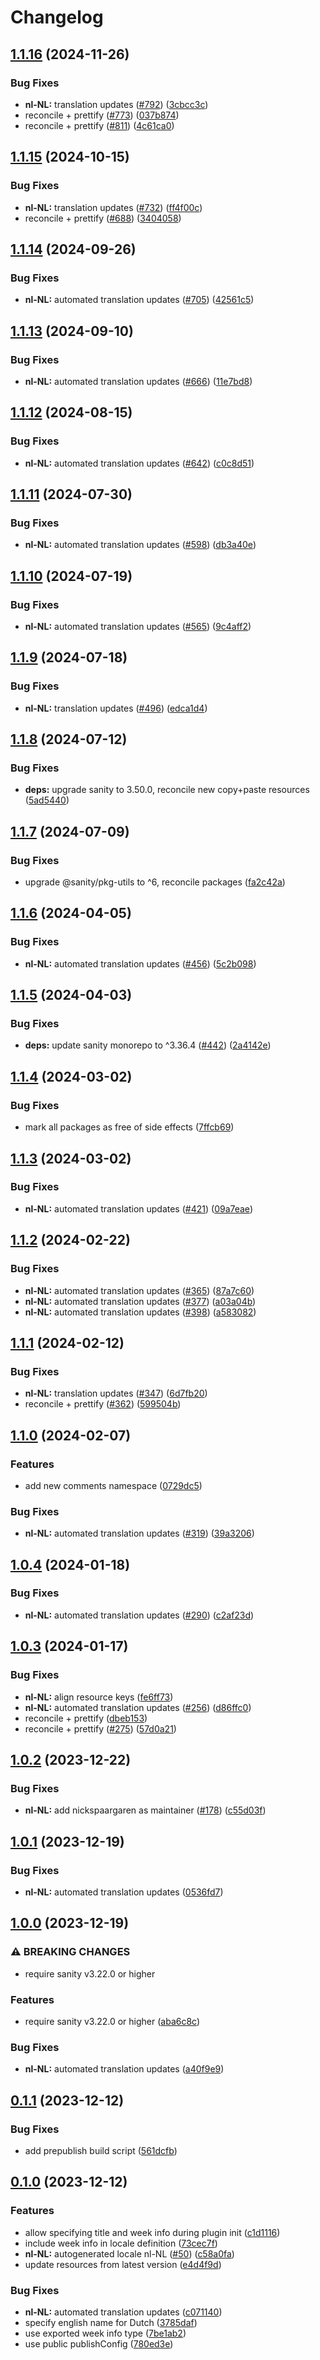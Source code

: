 # Changelog

## [1.1.16](https://github.com/sanity-io/locales/compare/locale-nl-nl-v1.1.15...locale-nl-nl-v1.1.16) (2024-11-26)


### Bug Fixes

* **nl-NL:** translation updates ([#792](https://github.com/sanity-io/locales/issues/792)) ([3cbcc3c](https://github.com/sanity-io/locales/commit/3cbcc3c1e9b749578a6775f58e79c8805028a5b1))
* reconcile + prettify ([#773](https://github.com/sanity-io/locales/issues/773)) ([037b874](https://github.com/sanity-io/locales/commit/037b8747ab096387a988bef3e632812f7217f53f))
* reconcile + prettify ([#811](https://github.com/sanity-io/locales/issues/811)) ([4c61ca0](https://github.com/sanity-io/locales/commit/4c61ca096c2fd158aefd895681bb0b7c2a634234))

## [1.1.15](https://github.com/sanity-io/locales/compare/locale-nl-nl-v1.1.14...locale-nl-nl-v1.1.15) (2024-10-15)


### Bug Fixes

* **nl-NL:** translation updates ([#732](https://github.com/sanity-io/locales/issues/732)) ([ff4f00c](https://github.com/sanity-io/locales/commit/ff4f00cba22149aaebb2e6f46be5ea9b6752a1e1))
* reconcile + prettify ([#688](https://github.com/sanity-io/locales/issues/688)) ([3404058](https://github.com/sanity-io/locales/commit/3404058c7a55c2163d680d84953f7ac5defb2066))

## [1.1.14](https://github.com/sanity-io/locales/compare/locale-nl-nl-v1.1.13...locale-nl-nl-v1.1.14) (2024-09-26)


### Bug Fixes

* **nl-NL:** automated translation updates ([#705](https://github.com/sanity-io/locales/issues/705)) ([42561c5](https://github.com/sanity-io/locales/commit/42561c58c75e0d9ff1a784803052db994e165531))

## [1.1.13](https://github.com/sanity-io/locales/compare/locale-nl-nl-v1.1.12...locale-nl-nl-v1.1.13) (2024-09-10)


### Bug Fixes

* **nl-NL:** automated translation updates ([#666](https://github.com/sanity-io/locales/issues/666)) ([11e7bd8](https://github.com/sanity-io/locales/commit/11e7bd877d97ba0eedbe4b9c385a4b9cc6f16d32))

## [1.1.12](https://github.com/sanity-io/locales/compare/locale-nl-nl-v1.1.11...locale-nl-nl-v1.1.12) (2024-08-15)


### Bug Fixes

* **nl-NL:** automated translation updates ([#642](https://github.com/sanity-io/locales/issues/642)) ([c0c8d51](https://github.com/sanity-io/locales/commit/c0c8d51690b35be8e8e63de803d49a963dcf8dd3))

## [1.1.11](https://github.com/sanity-io/locales/compare/locale-nl-nl-v1.1.10...locale-nl-nl-v1.1.11) (2024-07-30)


### Bug Fixes

* **nl-NL:** automated translation updates ([#598](https://github.com/sanity-io/locales/issues/598)) ([db3a40e](https://github.com/sanity-io/locales/commit/db3a40ec779cbb677248a62b25b2d0050250815f))

## [1.1.10](https://github.com/sanity-io/locales/compare/locale-nl-nl-v1.1.9...locale-nl-nl-v1.1.10) (2024-07-19)


### Bug Fixes

* **nl-NL:** automated translation updates ([#565](https://github.com/sanity-io/locales/issues/565)) ([9c4aff2](https://github.com/sanity-io/locales/commit/9c4aff22671b94ba5a3a08ce1b3cec4d3c9cd1d4))

## [1.1.9](https://github.com/sanity-io/locales/compare/locale-nl-nl-v1.1.8...locale-nl-nl-v1.1.9) (2024-07-18)


### Bug Fixes

* **nl-NL:** translation updates ([#496](https://github.com/sanity-io/locales/issues/496)) ([edca1d4](https://github.com/sanity-io/locales/commit/edca1d4233756457b164e21a38fa174ae50544fb))

## [1.1.8](https://github.com/sanity-io/locales/compare/locale-nl-nl-v1.1.7...locale-nl-nl-v1.1.8) (2024-07-12)


### Bug Fixes

* **deps:** upgrade sanity to 3.50.0, reconcile new copy+paste resources ([5ad5440](https://github.com/sanity-io/locales/commit/5ad5440692ba75d76b5de468a5ed5cdfd01de995))

## [1.1.7](https://github.com/sanity-io/locales/compare/locale-nl-nl-v1.1.6...locale-nl-nl-v1.1.7) (2024-07-09)


### Bug Fixes

* upgrade @sanity/pkg-utils to ^6, reconcile packages ([fa2c42a](https://github.com/sanity-io/locales/commit/fa2c42a0e8550ead90dcc61fe1abcecdacf8fd20))

## [1.1.6](https://github.com/sanity-io/locales/compare/locale-nl-nl-v1.1.5...locale-nl-nl-v1.1.6) (2024-04-05)


### Bug Fixes

* **nl-NL:** automated translation updates ([#456](https://github.com/sanity-io/locales/issues/456)) ([5c2b098](https://github.com/sanity-io/locales/commit/5c2b098bc0aedbaeb2367b83ae410fccbeb00d8c))

## [1.1.5](https://github.com/sanity-io/locales/compare/locale-nl-nl-v1.1.4...locale-nl-nl-v1.1.5) (2024-04-03)


### Bug Fixes

* **deps:** update sanity monorepo to ^3.36.4 ([#442](https://github.com/sanity-io/locales/issues/442)) ([2a4142e](https://github.com/sanity-io/locales/commit/2a4142e6e50eb5992b3432169cd71676c353276f))

## [1.1.4](https://github.com/sanity-io/locales/compare/locale-nl-nl-v1.1.3...locale-nl-nl-v1.1.4) (2024-03-02)


### Bug Fixes

* mark all packages as free of side effects ([7ffcb69](https://github.com/sanity-io/locales/commit/7ffcb6939ba729c3c6c528d81e14a833b9096f50))

## [1.1.3](https://github.com/sanity-io/locales/compare/locale-nl-nl-v1.1.2...locale-nl-nl-v1.1.3) (2024-03-02)


### Bug Fixes

* **nl-NL:** automated translation updates ([#421](https://github.com/sanity-io/locales/issues/421)) ([09a7eae](https://github.com/sanity-io/locales/commit/09a7eaedfec201c8c74d468d52709ffb191171d7))

## [1.1.2](https://github.com/sanity-io/locales/compare/locale-nl-nl-v1.1.1...locale-nl-nl-v1.1.2) (2024-02-22)


### Bug Fixes

* **nl-NL:** automated translation updates ([#365](https://github.com/sanity-io/locales/issues/365)) ([87a7c60](https://github.com/sanity-io/locales/commit/87a7c6089506ed6d4f3e336184a6cc6ad6600e65))
* **nl-NL:** automated translation updates ([#377](https://github.com/sanity-io/locales/issues/377)) ([a03a04b](https://github.com/sanity-io/locales/commit/a03a04b052e801af5b17cd23348f64a66b4de4c9))
* **nl-NL:** automated translation updates ([#398](https://github.com/sanity-io/locales/issues/398)) ([a583082](https://github.com/sanity-io/locales/commit/a5830820e570ef55af6126940448012bad37e17f))

## [1.1.1](https://github.com/sanity-io/locales/compare/locale-nl-nl-v1.1.0...locale-nl-nl-v1.1.1) (2024-02-12)


### Bug Fixes

* **nl-NL:** translation updates ([#347](https://github.com/sanity-io/locales/issues/347)) ([6d7fb20](https://github.com/sanity-io/locales/commit/6d7fb20375737ca4a1129e13f39737a04da6522c))
* reconcile + prettify ([#362](https://github.com/sanity-io/locales/issues/362)) ([599504b](https://github.com/sanity-io/locales/commit/599504b2827dcbae2f728d89f12787e2f94e3340))

## [1.1.0](https://github.com/sanity-io/locales/compare/locale-nl-nl-v1.0.4...locale-nl-nl-v1.1.0) (2024-02-07)


### Features

* add new comments namespace ([0729dc5](https://github.com/sanity-io/locales/commit/0729dc52cd29ac2611250663a32a7f1a5a039500))


### Bug Fixes

* **nl-NL:** automated translation updates ([#319](https://github.com/sanity-io/locales/issues/319)) ([39a3206](https://github.com/sanity-io/locales/commit/39a320635b5f29ec3d9972a6e097d317ffd4f731))

## [1.0.4](https://github.com/sanity-io/locales/compare/locale-nl-nl-v1.0.3...locale-nl-nl-v1.0.4) (2024-01-18)


### Bug Fixes

* **nl-NL:** automated translation updates ([#290](https://github.com/sanity-io/locales/issues/290)) ([c2af23d](https://github.com/sanity-io/locales/commit/c2af23d2549a9d27559b5a5f77a5b9874eacca45))

## [1.0.3](https://github.com/sanity-io/locales/compare/locale-nl-nl-v1.0.2...locale-nl-nl-v1.0.3) (2024-01-17)


### Bug Fixes

* **nl-NL:** align resource keys ([fe6ff73](https://github.com/sanity-io/locales/commit/fe6ff73326fab4d29888f1e04dc9f8753cc81647))
* **nl-NL:** automated translation updates ([#256](https://github.com/sanity-io/locales/issues/256)) ([d86ffc0](https://github.com/sanity-io/locales/commit/d86ffc083f07e82acb9bc219a62ca8e768ff3b39))
* reconcile + prettify ([dbeb153](https://github.com/sanity-io/locales/commit/dbeb153fc3f80207e357a888431d2fd739617821))
* reconcile + prettify ([#275](https://github.com/sanity-io/locales/issues/275)) ([57d0a21](https://github.com/sanity-io/locales/commit/57d0a21e05f631d47d74a2c029c9dcc3993bc7b0))

## [1.0.2](https://github.com/sanity-io/locales/compare/locale-nl-nl-v1.0.1...locale-nl-nl-v1.0.2) (2023-12-22)


### Bug Fixes

* **nl-NL:** add nickspaargaren as maintainer ([#178](https://github.com/sanity-io/locales/issues/178)) ([c55d03f](https://github.com/sanity-io/locales/commit/c55d03f49c5a0fcabb018f1bf21b17f74229153d))

## [1.0.1](https://github.com/sanity-io/locales/compare/locale-nl-nl-v1.0.0...locale-nl-nl-v1.0.1) (2023-12-19)


### Bug Fixes

* **nl-NL:** automated translation updates ([0536fd7](https://github.com/sanity-io/locales/commit/0536fd79beb16119297f984d3320417386216bd9))

## [1.0.0](https://github.com/sanity-io/locales/compare/locale-nl-nl-v0.1.1...locale-nl-nl-v1.0.0) (2023-12-19)


### ⚠ BREAKING CHANGES

* require sanity v3.22.0 or higher

### Features

* require sanity v3.22.0 or higher ([aba6c8c](https://github.com/sanity-io/locales/commit/aba6c8c3fd4f6e11b193b96a3821420f72ccc47d))


### Bug Fixes

* **nl-NL:** automated translation updates ([a40f9e9](https://github.com/sanity-io/locales/commit/a40f9e96d8ac98b5752f2d15702f0743b392328d))

## [0.1.1](https://github.com/sanity-io/locales/compare/locale-nl-nl-v0.1.0...locale-nl-nl-v0.1.1) (2023-12-12)


### Bug Fixes

* add prepublish build script ([561dcfb](https://github.com/sanity-io/locales/commit/561dcfb24ab12f98fcc590b0dbc2cf297ea60485))

## [0.1.0](https://github.com/sanity-io/locales/compare/locale-nl-nl-v0.0.1...locale-nl-nl-v0.1.0) (2023-12-12)


### Features

* allow specifying title and week info during plugin init ([c1d1116](https://github.com/sanity-io/locales/commit/c1d1116bab0c99c6506a9744e33d6cf282bf1c1b))
* include week info in locale definition ([73cec7f](https://github.com/sanity-io/locales/commit/73cec7fb69ac92a565282aac0d08f13b634372fb))
* **nl-NL:** autogenerated locale nl-NL ([#50](https://github.com/sanity-io/locales/issues/50)) ([c58a0fa](https://github.com/sanity-io/locales/commit/c58a0fa8d3e57538b6173bb71d143b03a96be1fd))
* update resources from latest version ([e4d4f9d](https://github.com/sanity-io/locales/commit/e4d4f9daf8c2566f3ee7c9b002ac6d0051a2734c))


### Bug Fixes

* **nl-NL:** automated translation updates ([c071140](https://github.com/sanity-io/locales/commit/c071140bb0147dff5a3924f979521b77304f81df))
* specify english name for Dutch ([3785daf](https://github.com/sanity-io/locales/commit/3785daff94d6f56750225d76f497878d5c21c9bc))
* use exported week info type ([7be1ab2](https://github.com/sanity-io/locales/commit/7be1ab27939e1836e000155c576362fb5f54bd3e))
* use public publishConfig ([780ed3e](https://github.com/sanity-io/locales/commit/780ed3e6d35198fedebd769e71bf1dcc09fc6528))
